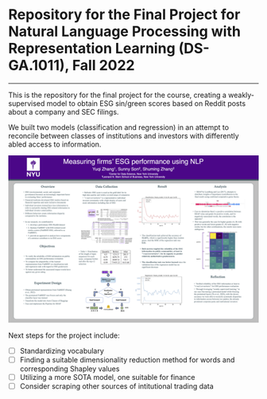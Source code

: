 # Repository for the Final Project for Natural Language Processing with Representation Learning (DS-GA.1011), Fall 2022
---

This is the repository for the final project for the course, creating a weakly-supervised model to obtain ESG sin/green scores based on Reddit posts about a company and SEC filings.

We built two models (classification and regression) in an attempt to reconcile between classes of institutions and investors with differently abled access to information.

<p align="center">
  <img src="https://github.com/sunnydigital/NLP_F22/blob/main/Poster_24_by_36in.png" width="800" />
</p>

Next steps for the project include:

- [ ] Standardizing vocabulary
- [ ] Finding a suitable dimensionality reduction method for words and corresponding Shapley values
- [ ] Utilizing a more SOTA model, one suitable for finance
- [ ] Consider scraping other sources of intitutional trading data
